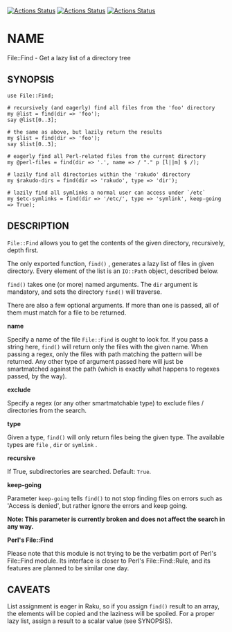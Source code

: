 [![Actions Status](https://github.com/tbrowder/File-Find/actions/workflows/linux.yml/badge.svg)](https://github.com/tbrowder/File-Find/actions) [![Actions Status](https://github.com/tbrowder/File-Find/actions/workflows/macos.yml/badge.svg)](https://github.com/tbrowder/File-Find/actions) [![Actions Status](https://github.com/tbrowder/File-Find/actions/workflows/windows.yml/badge.svg)](https://github.com/tbrowder/File-Find/actions)

NAME
====

File::Find - Get a lazy list of a directory tree

SYNOPSIS
--------

    use File::Find;

    # recursively (and eagerly) find all files from the 'foo' directory
    my @list = find(dir => 'foo');
    say @list[0..3];

    # the same as above, but lazily return the results
    my $list = find(dir => 'foo');
    say $list[0..3];

    # eagerly find all Perl-related files from the current directory
    my @perl-files = find(dir => '.', name => / "." p [l||m] $ /);

    # lazily find all directories within the 'rakudo' directory
    my $rakudo-dirs = find(dir => 'rakudo', type => 'dir');

    # lazily find all symlinks a normal user can access under `/etc`
    my $etc-symlinks = find(dir => '/etc/', type => 'symlink', keep-going => True);

DESCRIPTION
-----------

`File::Find` allows you to get the contents of the given directory, recursively, depth first.

The only exported function, `find()` , generates a lazy list of files in given directory. Every element of the list is an `IO::Path` object, described below.

`find()` takes one (or more) named arguments. The `dir` argument is mandatory, and sets the directory `find()` will traverse.

There are also a few optional arguments. If more than one is passed, all of them must match for a file to be returned.

**name**

Specify a name of the file `File::Find` is ought to look for. If you pass a string here, `find()` will return only the files with the given name. When passing a regex, only the files with path matching the pattern will be returned. Any other type of argument passed here will just be smartmatched against the path (which is exactly what happens to regexes passed, by the way).

**exclude**

Specify a regex (or any other smartmatchable type) to exclude files / directories from the search.

**type**

Given a type, `find()` will only return files being the given type. The available types are `file` , `dir` or `symlink` .

**recursive**

If True, subdirectories are searched. Default: `True`.

**keep-going**

Parameter `keep-going` tells `find()` to not stop finding files on errors such as 'Access is denied', but rather ignore the errors and keep going.

**Note: This parameter is currently broken and does not affect the search in any way.**

**Perl's File::Find**

Please note that this module is not trying to be the verbatim port of Perl's File::Find module. Its interface is closer to Perl's File::Find::Rule, and its features are planned to be similar one day.

CAVEATS
-------

List assignment is eager in Raku, so if you assign `find()` result to an array, the elements will be copied and the laziness will be spoiled. For a proper lazy list, assign a result to a scalar value (see SYNOPSIS).

